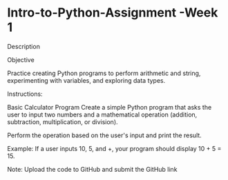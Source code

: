 # Intro-to-Python-Assignment -Week 1
Description

Objective

Practice creating Python programs to perform arithmetic and string, experimenting with variables, and exploring data types.

Instructions:

Basic Calculator Program
Create a simple Python program that asks the user to input two numbers and a mathematical operation (addition, subtraction, multiplication, or division).

Perform the operation based on the user's input and print the result.

Example: If a user inputs 10, 5, and +, your program should display 10 + 5 = 15.

Note: Upload the code to GitHub and submit the GitHub link
